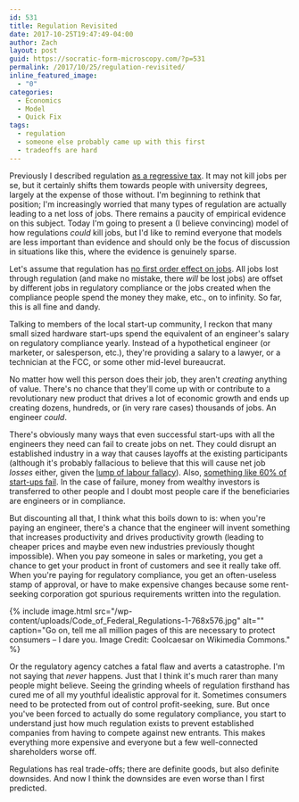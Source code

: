 ```yaml
---
id: 531
title: Regulation Revisited
date: 2017-10-25T19:47:49-04:00
author: Zach
layout: post
guid: https://socratic-form-microscopy.com/?p=531
permalink: /2017/10/25/regulation-revisited/
inline_featured_image:
  - "0"
categories:
  - Economics
  - Model
  - Quick Fix
tags:
  - regulation
  - someone else probably came up with this first
  - tradeoffs are hard
---
```


Previously I described regulation <a href="https://socratic-form-microscopy.com/2017/07/26/meditations-on-regulation-or-the-case-of-the-10000-stairs/">as a regressive tax</a>. It may not kill jobs per se, but it certainly shifts them towards people with university degrees, largely at the expense of those without. I'm beginning to rethink that position; I'm increasingly worried that many types of regulation are actually leading to a net loss of jobs. There remains a paucity of empirical evidence on this subject. Today I'm going to present a (I believe convincing) model of how regulations <em>could</em> kill jobs, but I'd like to remind everyone that models are less important than evidence and should only be the focus of discussion in situations like this, where the evidence is genuinely sparse.

Let's assume that regulation has <a href="https://www.propublica.org/article/whats-the-evidence-that-regulations-kill-jobs">no first order effect on jobs</a>. All jobs lost through regulation (and make no mistake, there <em>will</em> be lost jobs) are offset by different jobs in regulatory compliance or the jobs created when the compliance people spend the money they make, etc., on to infinity. So far, this is all fine and dandy.

Talking to members of the local start-up community, I reckon that many small sized hardware start-ups spend the equivalent of an engineer's salary on regulatory compliance yearly. Instead of a hypothetical engineer (or marketer, or salesperson, etc.), they're providing a salary to a lawyer, or a technician at the FCC, or some other mid-level bureaucrat.

No matter how well this person does their job, they aren't <em>creating</em> anything of value. There's no chance that they'll come up with or contribute to a revolutionary new product that drives a lot of economic growth and ends up creating dozens, hundreds, or (in very rare cases) thousands of jobs. An engineer <em>could</em>.

There's obviously many ways that even successful start-ups with all the engineers they need can fail to create jobs on net. They could disrupt an established industry in a way that causes layoffs at the existing participants (although it's probably fallacious to believe that this will cause net job <em>losses</em> either, given the <a href="https://en.wikipedia.org/wiki/Lump_of_labour_fallacy">lump of labour fallacy</a>). Also, <a href="http://fortune.com/2017/06/27/startup-advice-data-failure/">something like 60% of start-ups fail</a>. In the case of failure, money from wealthy investors is transferred to other people and I doubt most people care if the beneficiaries are engineers or in compliance.

But discounting all that, I think what this boils down to is: when you're paying an engineer, there's a chance that the engineer will invent something that increases productivity and drives productivity growth (leading to cheaper prices and maybe even new industries previously thought impossible). When you pay someone in sales or marketing, you get a chance to get your product in front of customers and see it really take off. When you're paying for regulatory compliance, you get an often-useless stamp of approval, or have to make expensive changes because some rent-seeking corporation got spurious requirements written into the regulation.

{% include image.html src="/wp-content/uploads/Code_of_Federal_Regulations-1-768x576.jpg" alt="" caption="Go on, tell me all million pages of this are necessary to protect consumers – I dare you. Image Credit: Coolcaesar on Wikimedia Commons." %}

Or the regulatory agency catches a fatal flaw and averts a catastrophe. I'm not saying that <em>never</em> happens. Just that I think it's much rarer than many people might believe. Seeing the grinding wheels of regulation firsthand has cured me of all my youthful idealistic approval for it. Sometimes consumers need to be protected from out of control profit-seeking, sure. But once you've been forced to actually do some regulatory compliance, you start to understand just how much regulation exists to prevent established companies from having to compete against new entrants. This makes everything more expensive and everyone but a few well-connected shareholders worse off.

Regulations has real trade-offs; there are definite goods, but also definite downsides. And now I think the downsides are even worse than I first predicted.
